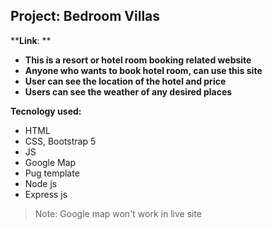 ## Project: Bedroom Villas
****Link**: **

 - **This is a resort or hotel room booking related website** 
 - **Anyone who wants to book hotel room, can use this site**
 - **User can see the location of the hotel and price**
 - **Users can see the weather of any desired places**
 
**Tecnology used:**
 - HTML
 - CSS, Bootstrap 5
 - JS
 - Google Map
 - Pug template
 - Node js
 - Express js

> Note: Google map won't work in live site
